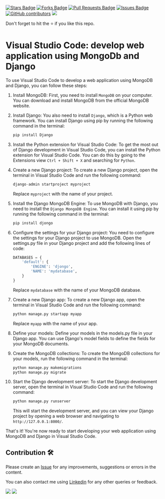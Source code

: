 <a href="https://github.com/drshahizan/special-topic-data-engineering/stargazers"><img src="https://img.shields.io/github/stars/drshahizan/special-topic-data-engineering" alt="Stars Badge"/></a>
<a href="https://github.com/drshahizan/special-topic-data-engineering/network/members"><img src="https://img.shields.io/github/forks/drshahizan/special-topic-data-engineering" alt="Forks Badge"/></a>
<a href="https://github.com/drshahizan/special-topic-data-engineering/pulls"><img src="https://img.shields.io/github/issues-pr/drshahizan/special-topic-data-engineering" alt="Pull Requests Badge"/></a>
<a href="https://github.com/drshahizan/special-topic-data-engineering/issues"><img src="https://img.shields.io/github/issues/drshahizan/special-topic-data-engineering" alt="Issues Badge"/></a>
<a href="https://github.com/drshahizan/special-topic-data-engineering/graphs/contributors"><img alt="GitHub contributors" src="https://img.shields.io/github/contributors/drshahizan/special-topic-data-engineering?color=2b9348"></a>
![](https://visitor-badge.glitch.me/badge?page_id=drshahizan/special-topic-data-engineering)

Don't forget to hit the :star: if you like this repo.

# Visual Studio Code: develop web application using MongoDb and Django

To use Visual Studio Code to develop a web application using MongoDB and Django, you can follow these steps:

1. Install MongoDB: First, you need to install `MongoDB` on your computer. You can download and install MongoDB from the official MongoDB website.

2. Install Django: You also need to install `Django`, which is a Python web framework. You can install Django using pip by running the following command in the terminal:

    ``` python
    pip install Django
    ``` 
3. Install the Python extension for Visual Studio Code: To get the most out of Django development in Visual Studio Code, you can install the Python extension for Visual Studio Code. You can do this by going to the Extensions view `Ctrl + Shift + X` and searching for `Python`.

4. Create a new Django project: To create a new Django project, open the terminal in Visual Studio Code and run the following command:

    ``` python
    django-admin startproject myproject
    ```
    Replace `myproject` with the name of your project.


5. Install the Django MongoDB Engine: To use MongoDB with Django, you need to install the `Django MongoDB Engine`. You can install it using pip by running the following command in the terminal:
    ``` python
    pip install djongo
    ``` 
6. Configure the settings for your Django project: You need to configure the settings for your Django project to use MongoDB. Open the settings.py file in your Django project and add the following lines of code:

    ``` python
    DATABASES = {
        'default': {
            'ENGINE': 'djongo',
            'NAME': 'mydatabase',
        }
    }
    ``` 
    
    Replace `mydatabase` with the name of your MongoDB database.

7. Create a new Django app: To create a new Django app, open the terminal in Visual Studio Code and run the following command:

    ``` python
    python manage.py startapp myapp
    ``` 
    
    Replace `myapp` with the name of your app.

8. Define your models: Define your models in the models.py file in your Django app. You can use Django's model fields to define the fields for your MongoDB documents.

9. Create the MongoDB collections: To create the MongoDB collections for your models, run the following command in the terminal:

    ``` python
    python manage.py makemigrations
    python manage.py migrate
    ``` 

10. Start the Django development server: To start the Django development server, open the terminal in Visual Studio Code and run the following command:

    ``` python
    python manage.py runserver
    ``` 
    
    This will start the development server, and you can view your Django project by opening a web browser and navigating to `http://127.0.0.1:8000/`.

That's it! You're now ready to start developing your web application using MongoDB and Django in Visual Studio Code.

## Contribution 🛠️
Please create an [Issue](https://github.com/drshahizan/special-topic-data-engineering/issues) for any improvements, suggestions or errors in the content.

You can also contact me using [Linkedin](https://www.linkedin.com/in/drshahizan/) for any other queries or feedback.

![](https://komarev.com/ghpvc/?username=drshahizan&label=Views&color=0e75b6&style=flat)
![](https://hit.yhype.me/github/profile?user_id=81284918)


